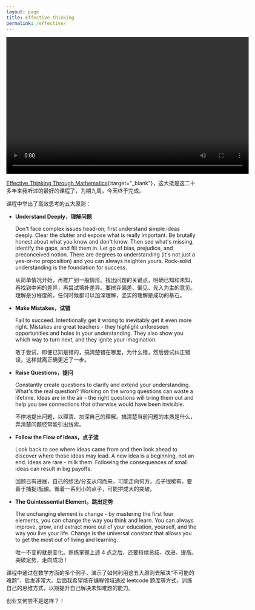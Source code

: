 ```yaml
---
layout: page
title: Effective thinking
permalink: /effective/
---
```


<video style="width: 640px; height: 360px; left: 0px; top: 0px; transform: none;" controls="controls">
    <source src="/img/effective_tinking_course_conclusion.mp4" type="video/mp4" />
</video>

[Effective Thinking Through Mathematics](https://courses.edx.org/courses/UTAustinX/UT.9.01x/1T2014/info){:target="_blank"}，这大抵是这二十多年来我听过的最好的课程了，为期九周，今天终于完成。

课程中举出了高效思考的五大原则：

+ **Understand Deeply，理解问题**

  Don't face complex issues head-on; first understand simple ideas deeply. Clear the clutter and expose what is really important. Be brutally honest about what you know and don't know. Then see what's missing, identify the gaps, and fill them in. Let go of bias, prejudice, and preconceived notion. There are degrees to understanding (it's not just a yes-or-no proposition) and you can always heighten yours. Rock-solid understanding is the foundation for success.

  从简单情况开始，再推广到一般情形。找出问题的关键点，明确已知和未知，再找到中间的差异，再尝试填补差异。要摈弃偏差、偏见、先入为主的意见。理解是分程度的，任何时候都可以加深理解，坚实的理解是成功的基石。

+ **Make Mistakes，试错**

  Fail to succeed. Intentionally get it wrong to inevitably get it even more right. Mistakes are great teachers - they highlight unforeseen opportunities and holes in your understanding. They also show you which way to turn next, and they ignite your imagination.

  敢于尝试，即便已知是错的，搞清楚错在哪里，为什么错，然后尝试纠正错误，这样就离正确更近了一步。

+ **Raise Questions，提问**

  Constantly create questions to clarify and extend your understanding. What's the real question? Working on the wrong questions can waste a lifetime. Ideas are in the air - the right questions will bring them out and help you see connections that otherwise would have been invisible.

  不停地提出问题，以理清、加深自己的理解。搞清楚当前问题的本质是什么，弄清楚问题经常能引出线索。

+ **Follow the Flow of Ideas，点子流**

  Look back to see where ideas came from and then look ahead to discover where those ideas may lead. A new idea is a beginning, not an end. Ideas are rare - milk them. Following the consequences of small ideas can result in big payoffs.

  回顾已有进展，自己的想法/分支从何而来，可能走向何方。点子很稀有，要善于捕捉/酝酿。循着一系列小的点子，可能拼成大的突破。

+ **The Quintessential Element，跳出定势**

  The unchanging element is change - by mastering the first four elements, you can change the way you think and learn. You can always improve, grow, and extract more out of your education, yourself, and the way you live your life. Change is the universal constant that allows you to get the most out of living and learning.

  唯一不变的就是变化。熟练掌握上述 4 点之后，还要持续总结、改进、提高。突破定势，走向成功！

课程中通过在数学方面的多个例子，演示了如何利用这五大原则去解决“不可能的难题”，启发非常大。后面我希望能在编程领域通过 leetcode 题库等方式，训练自己的思维方式，以期提升自己解决未知难题的能力。

创业又何尝不是这样？！
